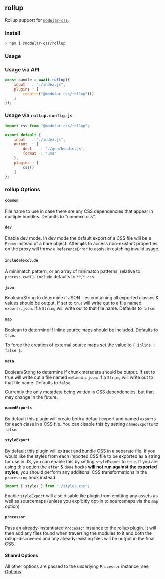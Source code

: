 ## rollup

Rollup support for [`modular-css`](https://github.com/tivac/modular-css).

### Install

```bash
> npm i @modular-css/rollup
```

### Usage

### Usage via API

```js
const bundle = await rollup({
    input   : "./index.js",
    plugins : [
        require("@modular-css/rollup")()
    ]
});
```

### Usage via `rollup.config.js`

```js
import css from "@modular-css/rollup";

export default {
    input   : "./index.js",
    output  : {
        dest    : "./gen/bundle.js",
        format  : "umd"
    },
    plugins : [
        css()
    ]
};
```

### rollup Options

#### `common`

File name to use in case there are any CSS dependencies that appear in multiple bundles. Defaults to "common.css".

#### `dev`

Enable dev mode. In dev mode the default export of a CSS file will be a `Proxy` instead of a bare object. Attempts to access non-existant properties on the proxy will throw a `ReferenceError` to assist in catching invalid usage.

#### `include`/`exclude`

A minimatch pattern, or an array of minimatch patterns, relative to `process.cwd()`. `include` defaults to `**/*.css`.

#### `json`

Boolean/String to determine if JSON files containing all exported classes & values should be output. If set to `true` will write out to a file named `exports.json`. If a `String` will write out to that file name. Defaults to `false`.

#### `map`

Boolean to determine if inline source maps should be included. Defaults to `true`.

To force the creation of external source maps set the value to `{ inline : false }`.

#### `meta`

Boolean/String to determine if chunk metadata should be output. If set to true will write out a file named `metadata.json`. If a `String` will write out to that file name. Defaults to `false`.

Currently the only metadata being written is CSS dependencies, but that may change in the future.

#### `namedExports`

By default this plugin will create both a default export and named `export`s for each class in a CSS file. You can disable this by setting `namedExports` to `false`.

#### `styleExport`

By default this plugin will extract and bundle CSS in a separate file. If you would like the styles from each imported CSS file to be exported as a string for use in JS, you can enable this by setting `styleExport` to `true`. If you are using this option the `after` & `done` hooks **will not run against the exported styles**, you should perform any additional CSS transformations in the `processing` hook instead.

```js
import { styles } from "./styles.css";
```

Enable `styleExport` will also disable the plugin from emitting any assets as well as sourcemaps (unless you explicitly opt-in to sourcemaps via the `map` option)

#### `processor`

Pass an already-instantiated `Processor` instance to the rollup plugin. It will then add any files found when traversing the modules to it and both the rollup-discovered and any already-existing files will be output in the final CSS.

#### Shared Options

All other options are passed to the underlying `Processor` instance, see [Options](#options).

